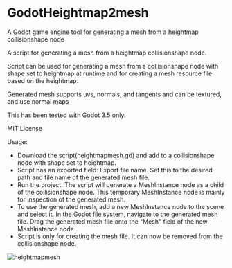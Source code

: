 # GodotHeightmap2mesh
A Godot game engine tool for generating a mesh from a heightmap collisionshape node 

A script for generating a mesh from a heightmap collisionshape node.  

Script can be used for generating a mesh from a collisionshape node with shape set to heightmap at runtime and for creating a mesh resource file based on the heightmap.

Generated mesh supports uvs, normals, and tangents and can be textured, and use normal maps

This has been tested with Godot 3.5 only.

MIT License

Usage:

- Download the script(heightmapmesh.gd) and add to a collisionshape node with shape set to heightmap.
- Script has an exported field: Export file name.  Set this to the desired path and file name of the generated mesh file.
- Run the project.  The script will generate a MeshInstance node as a child of the collisionshape node. This temporary MeshInstance node is mainly for inspection of the generated mesh.
- To use the generated mesh, add a new MeshInstance node to the scene and select it.  In the Godot file system, navigate to the generated mesh file. Drag the generated mesh file onto the "Mesh" field of the new MeshInstance node.
- Script is only for creating the mesh file.  It can now be removed from the collisionshape node.


![heightmapmesh](https://user-images.githubusercontent.com/11907796/204204749-e18dddfc-ebb2-4478-ae9f-4d6c1d26525a.png)
